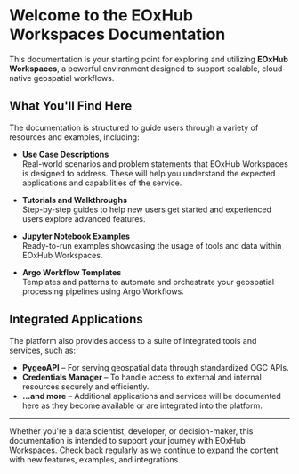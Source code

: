 # Welcome to the EOxHub Workspaces Documentation

This documentation is your starting point for exploring and utilizing 
**EOxHub Workspaces**, a powerful environment designed to support scalable,
cloud-native geospatial workflows.

## What You'll Find Here

The documentation is structured to guide users through a variety of resources
 and examples, including:

- **Use Case Descriptions**  
  Real-world scenarios and problem statements that EOxHub Workspaces is
  designed to address. These will help you understand the expected applications
  and capabilities of the service.

- **Tutorials and Walkthroughs**  
  Step-by-step guides to help new users get started and experienced users
  explore advanced features.

- **Jupyter Notebook Examples**  
  Ready-to-run examples showcasing the usage of tools and data within
  EOxHub Workspaces.

- **Argo Workflow Templates**  
  Templates and patterns to automate and orchestrate your geospatial processing
   pipelines using Argo Workflows.

## Integrated Applications

The platform also provides access to a suite of integrated tools and services,
such as:

- **PygeoAPI** – For serving geospatial data through standardized OGC APIs.
- **Credentials Manager** – To handle access to external and internal resources securely and efficiently.
- **...and more** – Additional applications and services will be documented here as they become available or are integrated into the platform.

---

Whether you're a data scientist, developer, or decision-maker, this documentation
is intended to support your journey with EOxHub Workspaces. Check back regularly
as we continue to expand the content with new features, examples, and integrations.

